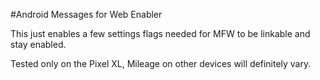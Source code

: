 #Android Messages for Web Enabler

This just enables a few settings flags needed for MFW to be linkable and stay enabled.

Tested only on the Pixel XL, Mileage on other devices will definitely vary.
